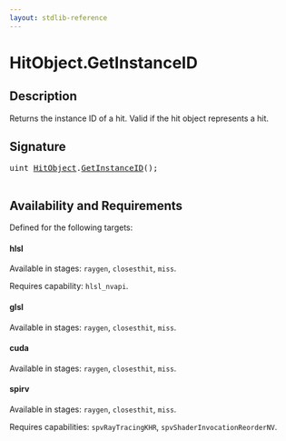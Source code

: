 ```yaml
---
layout: stdlib-reference
---
```


# HitObject\.GetInstanceID

## Description

Returns the instance ID of a hit. Valid if the hit object represents a hit.




## Signature 

<pre>
<span class="code_keyword">uint</span> <a href="index.html" class="code_type">HitObject</a>.<a href="getinstanceid-03bc.html">GetInstanceID</a>();

</pre>

## Availability and Requirements

Defined for the following targets:

#### hlsl
Available in stages: `raygen`, `closesthit`, `miss`.

Requires capability: `hlsl_nvapi`.
#### glsl
Available in stages: `raygen`, `closesthit`, `miss`.

#### cuda
Available in stages: `raygen`, `closesthit`, `miss`.

#### spirv
Available in stages: `raygen`, `closesthit`, `miss`.

Requires capabilities: `spvRayTracingKHR`, `spvShaderInvocationReorderNV`.



